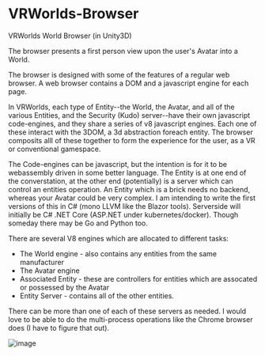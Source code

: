 # VRWorlds-Browser
VRWorlds World Browser (in Unity3D)

The browser presents a first person view upon the user's Avatar into a World.   

The browser is designed with some of the features of a regular web browser.  A web browser contains a DOM and a javascript engine for each page.

In VRWorlds, each type of Entity--the World, the Avatar, and all of the various Entities, and the Security (Kudo) server--have their own javascript code-engines, and they share a series of v8 javascript engines.   Each one of these interact with the 3DOM, a 3d abstraction foreach entity.   The browser composits alll of these together to form the experience for the user, as a VR or conventional gamespace.

The Code-engines can be javascript, but the intention is for it to be webassembly driven in some better language.   The Entity is at one end of the converstation, at the other end (potentially) is a server which can control an entities operation.   An Entity which is a brick needs no backend, whereas your Avatar could be very complex.  I am intending to write the first versions of this in C# (mono LLVM like the Blazor tools).   Serverside will initially be C# .NET Core (ASP.NET under kubernetes/docker).  Though someday there may be Go and Python too.

There are several V8 engines which are allocated to different tasks:

* The World engine - also contains any entities from the same manufacturer
* The Avatar engine
* Associated Entity - these are controllers for entities which are assocated or possessed by the Avatar
* Entity Server - contains all of the other entities.

There can be more than one of each of these servers as needed.   I would love to be able to do the multi-process operations like the Chrome browser does (I have to figure that out).

![image](https://1.bp.blogspot.com/-byA4W1zU3ss/Xa-r_CjOI5I/AAAAAAAAMWE/3IbWOIYmyR8n-R2qqimmxJUxIjWRA7pfQCLcBGAsYHQ/s800/loader.JPG)

